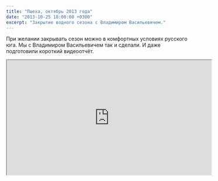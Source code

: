 ```yaml
---
title: "Пшеха, октябрь 2013 года"
date: "2013-10-25 18:00:00 +0300"
excerpt: "Закрытие водного сезона с Владимиром Васильевичем."
---
```


При желании закрывать сезон можно в комфортных условиях русского юга. Мы с Владимиром Васильевичем так и сделали. И даже подготовили короткий видеоотчёт.

<div class="video-wrapper">
  <iframe width="560" height="315" src="https://www.youtube.com/embed/7mPR48EIUms" allow="accelerometer; autoplay; encrypted-media; gyroscope; picture-in-picture" allowfullscreen></iframe>
</div>
